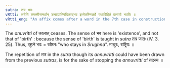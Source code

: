 ```yaml
---
sutra: तत्र भवः
vRtti: तत्रेति सप्तमीसमर्थान् ङ्याप्प्रातिपदिकाद्भव इत्येतस्मिन्नर्थे यथाविहितं प्रत्ययो भवति ॥
vRtti_eng: "An affix comes after a word in the 7th case in construction, in the sense of 'who stays there'."
---
```

The _anuvritti_ of कालात् ceases. The sense of भव here is 'existence', and not that of 'birth' : because the sense of 'birth' is taught in _sutra_ तत्र जातः (IV. 3. 25). Thus, स्रुघ्ने भवः = स्रौघ्नः "who stays in _Srughna_". माथुरः, राष्ट्रियः ॥

The repetition of तत्र in the _sutra_ though its _annuvritti_ could have been drawn from the previous _sutras_, is for the sake of stopping the _annuvritti_ of तदस्य ॥
